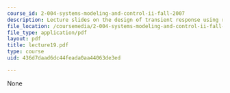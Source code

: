 ```yaml
---
course_id: 2-004-systems-modeling-and-control-ii-fall-2007
description: Lecture slides on the design of transient response using root locus.
file_location: /coursemedia/2-004-systems-modeling-and-control-ii-fall-2007/436d7daad6dc44feada0aa44063de3ed_lecture19.pdf
file_type: application/pdf
layout: pdf
title: lecture19.pdf
type: course
uid: 436d7daad6dc44feada0aa44063de3ed

---
```

None